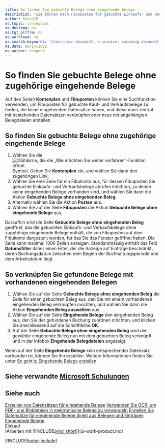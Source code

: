 ```yaml
---
title: So finden Sie gebuchte Belege ohne eingehende Belege
description: 'Sie können nach Fibuposten für gebuchte Einkaufs- und Verkaufsrechnungen suchen, für die es keine elektronischen Belege gibt, wie z.B. importierte Rechnungen.'
author: SorenGP
ms.topic: conceptual
ms.devlang: na
ms.tgt_pltfrm: na
ms.workload: na
ms.search.keywords: 'electronic document, e-invoice, incoming document, OCR, ecommerce, document exchange, import invoice'
ms.date: 06/14/2022
ms.author: edupont
---
```

# <a name="find-posted-documents-without-incoming-document-records" />So finden Sie gebuchte Belege ohne zugehörige eingehende Belege

Auf den Seiten **Kontenplan** und **Fibuposten** können Sie eine Suchfunktion verwenden, um Fibuposten für gebuchte Kauf- und Verkaufsbelege zu finden, die keine eingehenden Datensätze haben, und diese dann zentral mit bestehenden Datensätzen verknüpfen oder neue mit angehängten Belegdateien erstellen.

## <a name="to-find-posted-documents-without-incoming-document-records" />So finden Sie gebuchte Belege ohne zugehörige eingehende Belege

1. Wählen Sie die ![Glühbirne, die die „Wie möchten Sie weiter verfahren“-Funktion öffnet.](media/ui-search/search_small.png "Wie möchten Sie weiter verfahren?") Symbol. Geben Sie **Kontenplan** ein, und wählen Sie dann den zugehörigen Link.
2. Wählen Sie eine Zeile für ein Fibukonto aus, für dessen Fibuposten Sie gebuchte Einkaufs- und Verkaufsbelege abrufen möchten, zu denen keine eingehenden Belege vorhanden sind, und wählen Sie dann die Aktion **Gebuchte Belege ohne eingehenden Beleg**.
3. Alternativ wählen Sie die Aktion **Posten** aus.
4. Wählen Sie auf der Seite **Fibuposten** die Aktion **Gebuchte Belege ohne eingehende Belege** aus.

Daraufhin wird die Seite **Gebuchte Belege ohne eingehenden Beleg** geöffnet, das die gebuchten Einkaufs- und Verkaufsbelege ohne zugehörige eingehende Belege enthält, die von Fibuposten auf dem Fibukonto dargestellt werden, für das Sie das Fenster geöffnet haben. Die Seite kann maximal 1000 Zeilen anzeigen. Standardmässig enthält das Feld **Datumsfilter** daher einen Filter, der die Anzeige auf Einträge beschränkt, deren Buchungsdatum zwischen dem Beginn der Buchhaltungsperiode und dem Arbeitsdatum liegt.

## <a name="to-connect-found-documents-to-existing-incoming-document-records" />So verknüpfen Sie gefundene Belege mit vorhandenen eingehenden Belegen

1. Wählen Sie auf der Seite **Gebuchte Belege ohne eingehenden Beleg** die Zeile für einen gebuchten Beleg aus, den Sie mit einem vorhandenen eingehenden Beleg verknüpfen möchten, und wählen Sie dann die Aktion **Eingehenden Beleg auswählen** aus.
2. Wählen Sie auf der Seite **Eingehende Belege** den eingehenden Beleg aus, den Sie der gefundenen Buchung zuordnen möchten, und klicken Sie anschliessend auf die Schaltfläche **OK**.
3. Auf der Seite **Gebuchte Belege ohne eingehenden Beleg** wird der gewählte eingehende Beleg nun mit dem gebuchten Beleg verknüpft und in der Infobox **Eingehende Belegdateien** angezeigt.

Wenn auf der Seite **Eingehende Belege** kein entsprechender Datensatz vorhanden ist, können Sie ihn erstellen. Weitere Informationen finden Sie unter [So geht's: Eingehende Belege erstellen](across-how-create-income-document-records.md).

## <a name="see-related-microsoft-training" />Siehe verwandte [Microsoft Schulungen](/training/modules/incoming-documents-dynamics-365-business-central/)

## <a name="see-also" />Siehe auch

[Erstellen von Datensätzen für eingehende Belege](across-how-create-income-document-records.md)
[Verwenden Sie OCR, um PDF- und Bilddateien in elektronische Belege zu verwandeln](across-how-use-ocr-pdf-images-files.md)
[Erstellen Sie Datensätze für eingehende Belege direkt aus Belegen und Einträgen](across-how-connect-disconnect-income-document-records.md)
[Eingehende Belege](across-income-documents.md)  
[Einkauf](purchasing-manage-purchasing.md)  
[Arbeiten mit [!INCLUDE[prod_short](includes/prod_short.md)]](ui-work-product.md)


[!INCLUDE[footer-include](includes/footer-banner.md)]
